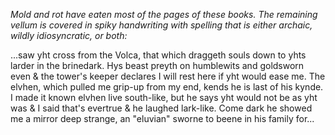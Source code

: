 <i> Mold and rot have eaten most of the pages of these books. The remaining vellum is covered in spiky handwriting with spelling that is either archaic, wildly idiosyncratic, or both: </i>

...saw yht cross from the Volca, that which draggeth souls down to yhts larder in the brinedark. Hys beast preyth on humblewits and goldsworn even & the tower's keeper declares I will rest here if yht would ease me. The elvhen, which pulled me grip-up from my end, kends he is last of his kynde. I made it known elvhen live south-like, but he says yht would not be as yht was & I said that's evertrue & he laughed lark-like. Come dark he showed me a mirror deep strange, an "eluvian" sworne to beene in his family for...
